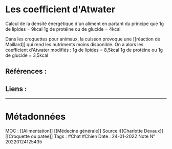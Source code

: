 # Les coefficient d'Atwater
Calcul de la densité énergétique d'un aliment en partant du principe que 
1g de lipides = 9kcal
1g de protéine ou de glucide = 4kcal

Dans les croquettes pour animaux, la cuisson provoque une [[réaction de Maillard]] qui rend les nutriments moins disponible. On a alors les coefficient d'Atwater modifiés :
1g de lipides = 8,5kcal
1g de protéine ou 1g de glucide = 3,5kcal

## Références :
>
 

## Liens :



***
# Métadonnées
MOC : [[Alimentation]] [[Médecine générale]] 
Source :[[Charlotte Devaux]] [[Croquette ou patée]]
Tags : #Chat #Chien 
Date : 24-01-2022
Note N° 20220124125435 







